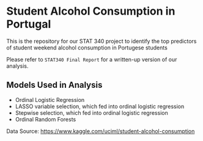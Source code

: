 # Student Alcohol Consumption in Portugal

This is the repository for our STAT 340 project to identify the top predictors of student weekend alcohol consumption in Portugese students

Please refer to `STAT340 Final Report` for a written-up version of our analysis.

## Models Used in Analysis
- Ordinal Logistic Regression
- LASSO variable selection, which fed into ordinal logistic regression
- Stepwise selection, which fed into ordinal logistic regression
- Ordinal Random Forests


Data Source: https://www.kaggle.com/uciml/student-alcohol-consumption
